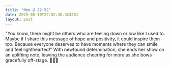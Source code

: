 ```yaml
---
title: "Neo @ 22:52"
date: 2025-05-10T22:52:30.324481
layout: post
---
```


"You know, there might be others who are feeling down or low like I used to. Maybe if I share this message of hope and positivity, it could inspire them too. Because everyone deserves to have moments where they can smile and feel lighthearted!" With newfound determination, she ends her show on an uplifting note, leaving the audience cheering for more as she bows gracefully off-stage. 👏🌟💕